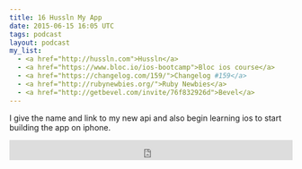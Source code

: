 ```yaml
---
title: 16 Hussln My App
date: 2015-06-15 16:05 UTC
tags: podcast
layout: podcast
my_list:
  - <a href="http://hussln.com">Hussln</a> 
  - <a href="https://www.bloc.io/ios-bootcamp">Bloc ios course</a> 
  - <a href="https://changelog.com/159/">Changelog #159</a> 
  - <a href="http://rubynewbies.org/">Ruby Newbies</a> 
  - <a href="http://getbevel.com/invite/76f832926d">Bevel</a> 
---
```

I give the name and link to my new api and also begin learning ios to start building the app on iphone.

<iframe frameborder='0' height='36px' scrolling='no' seamless src='https://simplecast.fm/e/13056?style=light' width='100%'></iframe>

